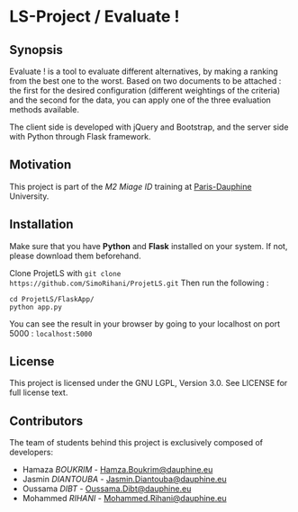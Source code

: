 # LS-Project / Evaluate !

## Synopsis
Evaluate ! is a tool to evaluate different alternatives, by making a ranking from the best one to the worst.
Based on two documents to be attached : the first for the desired configuration (different weightings of the criteria) and the second for the data, you can apply one of the three evaluation methods available.

The client side is developed with jQuery and Bootstrap, and the server side with Python through Flask framework.

## Motivation

This project is part of the *M2 Miage ID* training at [Paris-Dauphine][] University.  


## Installation

Make sure that you have **Python** and **Flask** installed on your system. If not, please download them beforehand.  

Clone ProjetLS with `git clone https://github.com/SimoRihani/ProjetLS.git`
Then run the following :

	cd ProjetLS/FlaskApp/
	python app.py
  
You can see the result in your browser by going to your localhost on port 5000 : `localhost:5000`


## License

This project is licensed under the GNU LGPL, Version 3.0. See LICENSE for full license text.

## Contributors

The team of students behind this project is exclusively composed of developers:
- Hamaza *BOUKRIM* - Hamza.Boukrim@dauphine.eu
- Jasmin *DIANTOUBA* - Jasmin.Diantouba@dauphine.eu
- Oussama *DIBT* - Oussama.Dibt@dauphine.eu
- Mohammed *RIHANI* - Mohammed.Rihani@dauphine.eu



[Paris-Dauphine]: http://www.dauphine.fr/fr/index.html
